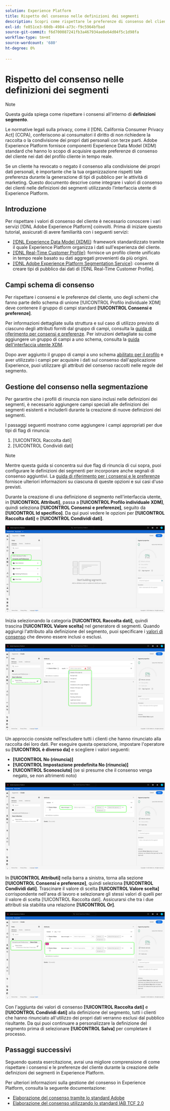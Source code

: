 ```yaml
---
solution: Experience Platform
title: Rispetto del consenso nelle definizioni dei segmenti
description: Scopri come rispettare le preferenze di consenso del cliente per la raccolta di dati personali e la condivisione nelle operazioni di segmentazione.
exl-id: fe851ce3-60db-4984-a73c-f9c5964bfbad
source-git-commit: f6d700087241fb3a467934ae8e64d04f5c1d98fa
workflow-type: tm+mt
source-wordcount: '680'
ht-degree: 0%

---
```


# Rispetto del consenso nelle definizioni dei segmenti

>[!NOTE]
>
>Questa guida spiega come rispettare i consensi all&#39;interno di **definizioni segmento**.

Le normative legali sulla privacy, come il [!DNL California Consumer Privacy Act] (CCPA), conferiscono ai consumatori il diritto di non richiedere la raccolta o la condivisione dei propri dati personali con terze parti. Adobe Experience Platform fornisce componenti Experience Data Model (XDM) standard che hanno lo scopo di acquisire queste preferenze di consenso del cliente nei dati del profilo cliente in tempo reale.

Se un cliente ha revocato o negato il consenso alla condivisione dei propri dati personali, è importante che la tua organizzazione rispetti tale preferenza durante la generazione di tipi di pubblico per le attività di marketing. Questo documento descrive come integrare i valori di consenso dei clienti nelle definizioni dei segmenti utilizzando l’interfaccia utente di Experience Platform.

## Introduzione

Per rispettare i valori di consenso del cliente è necessario conoscere i vari servizi [!DNL Adobe Experience Platform] coinvolti. Prima di iniziare questo tutorial, assicurati di avere familiarità con i seguenti servizi:

* [[!DNL Experience Data Model (XDM)]](../../xdm/home.md): framework standardizzato tramite il quale Experience Platform organizza i dati sull&#39;esperienza del cliente.
* [[!DNL Real-Time Customer Profile]](../../profile/home.md): fornisce un profilo cliente unificato in tempo reale basato su dati aggregati provenienti da più origini.
* [[!DNL Adobe Experience Platform Segmentation Service]](../home.md): consente di creare tipi di pubblico dai dati di [!DNL Real-Time Customer Profile].

## Campi schema di consenso

Per rispettare i consensi e le preferenze del cliente, uno degli schemi che fanno parte dello schema di unione [!UICONTROL Profilo individuale XDM] deve contenere il gruppo di campi standard **[!UICONTROL Consensi e preferenze]**.

Per informazioni dettagliate sulla struttura e sul caso di utilizzo previsto di ciascuno degli attributi forniti dal gruppo di campi, consulta la [guida di riferimento per consensi e preferenze](../../xdm/field-groups/profile/consents.md). Per istruzioni dettagliate su come aggiungere un gruppo di campi a uno schema, consulta la [guida dell&#39;interfaccia utente XDM](../../xdm/ui/resources/schemas.md#add-field-groups).

Dopo aver aggiunto il gruppo di campi a uno schema [abilitato per il profilo](../../xdm/ui/resources/schemas.md#profile) e aver utilizzato i campi per acquisire i dati sul consenso dall&#39;applicazione Experience, puoi utilizzare gli attributi del consenso raccolti nelle regole del segmento.

## Gestione del consenso nella segmentazione

Per garantire che i profili di rinuncia non siano inclusi nelle definizioni dei segmenti, è necessario aggiungere campi speciali alle definizioni dei segmenti esistenti e includerli durante la creazione di nuove definizioni dei segmenti.

I passaggi seguenti mostrano come aggiungere i campi appropriati per due tipi di flag di rinuncia:

1. [!UICONTROL Raccolta dati]
1. [!UICONTROL Condividi dati]

>[!NOTE]
>
>Mentre questa guida si concentra sui due flag di rinuncia di cui sopra, puoi configurare le definizioni dei segmenti per incorporare anche segnali di consenso aggiuntivi. La [guida di riferimento per i consensi e le preferenze](../../xdm/field-groups/profile/consents.md) fornisce ulteriori informazioni su ciascuna di queste opzioni e sui casi d&#39;uso previsti.

Durante la creazione di una definizione di segmento nell&#39;interfaccia utente, in **[!UICONTROL Attributi]**, passa a **[!UICONTROL Profilo individuale XDM]**, quindi seleziona **[!UICONTROL Consensi e preferenze]**, seguito da **[!UICONTROL Id specifico]**. Da qui puoi vedere le opzioni per **[!UICONTROL Raccolta dati]** e **[!UICONTROL Condividi dati]**.

![](../images/tutorials/opt-outs/consents.png)

Inizia selezionando la categoria **[!UICONTROL Raccolta dati]**, quindi trascina **[!UICONTROL Valore scelta]** nel generatore di segmenti. Quando aggiungi l&#39;attributo alla definizione del segmento, puoi specificare i [valori di consenso](../../xdm/field-groups/profile/consents.md#choice-values) che devono essere inclusi o esclusi.

![](../images/tutorials/opt-outs/consent-values.png)

Un approccio consiste nell’escludere tutti i clienti che hanno rinunciato alla raccolta dei loro dati. Per eseguire questa operazione, impostare l&#39;operatore su **[!UICONTROL è diverso da]** e scegliere i valori seguenti:

* **[!UICONTROL No (rinuncia)]**
* **[!UICONTROL Impostazione predefinita No (rinuncia)]**
* **[!UICONTROL Sconosciuto]** (se si presume che il consenso venga negato, se non altrimenti noto)

![](../images/tutorials/opt-outs/collect.png)

In **[!UICONTROL Attributi]** nella barra a sinistra, torna alla sezione **[!UICONTROL Consensi e preferenze]**, quindi seleziona **[!UICONTROL Condividi dati]**. Trascinare il valore di scelta **[!UICONTROL Valore scelta]** corrispondente nell&#39;area di lavoro e selezionare gli stessi valori di quelli per il valore di scelta [!UICONTROL Raccolta dati]. Assicurarsi che tra i due attributi sia stabilita una relazione **[!UICONTROL Or]**.

![](../images/tutorials/opt-outs/share.png)

Con l&#39;aggiunta dei valori di consenso **[!UICONTROL Raccolta dati]** e **[!UICONTROL Condividi dati]** alla definizione del segmento, tutti i clienti che hanno rinunciato all&#39;utilizzo dei propri dati verranno esclusi dal pubblico risultante. Da qui puoi continuare a personalizzare la definizione del segmento prima di selezionare **[!UICONTROL Salva]** per completare il processo.

## Passaggi successivi

Seguendo questa esercitazione, avrai una migliore comprensione di come rispettare i consensi e le preferenze del cliente durante la creazione delle definizioni dei segmenti in Experience Platform.

Per ulteriori informazioni sulla gestione del consenso in Experience Platform, consulta la seguente documentazione:

* [Elaborazione del consenso tramite lo standard Adobe](../../landing/governance-privacy-security/consent/adobe/overview.md)
* [Elaborazione del consenso utilizzando lo standard IAB TCF 2.0](../../landing/governance-privacy-security/consent/iab/overview.md)